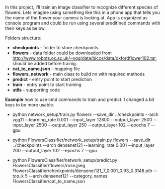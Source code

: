In this project, I'll train an image classifier to recognize different species of flowers. 
Lets imagine using something like this in a phone app that tells you the name of the flower your camera is looking at.
App is organized as console program and could be run using several predifined commands with their keys as below. 

Folders structure:
- **checkpoints** - folder to store checkpoints
- **flowers** - data folder could be downloaded from http://www.robots.ox.ac.uk/~vgg/data/bicos/data/oxfordflower102.tar, should be
added before trainig.
- **cat_to_name.json** - mapping file
- **flowers_network** - main class to build nn with required methods
- **predict** - entry point to start prediction
- **train** - entry point to start training
- **utils** - supporting code

**Example** how to use cmd commands to train and predict. I changed a bit keys to be more usable.

- python network_setup/train.py flowers --save_dir ../checkpoints --arch vgg11 --learning_rate 0.001 --input_layer 12800 --output_layer 2500 --input_layer 2500 --output_layer 250 --output_layer  102 --epochs 7 --gpu

- python FlowersClassifier/network_setup/train.py flowers --save_dir ../checkpoints --arch densenet121 --learning_rate 0.001 --input_layer 200  --output_layer 102 --epochs 7 --gpu

- python FlowersClassifier/network_setup/predict.py FlowersClassifier/flowers/rose.jpeg FlowersClassifier/checkpoints/densenet121_7_0.001_0.93_0.3148.pth --top_k 5 --arch densenet121 --category_names FlowersClassifier/cat_to_name.json
